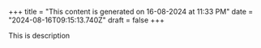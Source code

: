 +++
title = "This content is generated on 16-08-2024 at 11:33 PM"
date = "2024-08-16T09:15:13.740Z"
draft = false
+++

  This is description
        